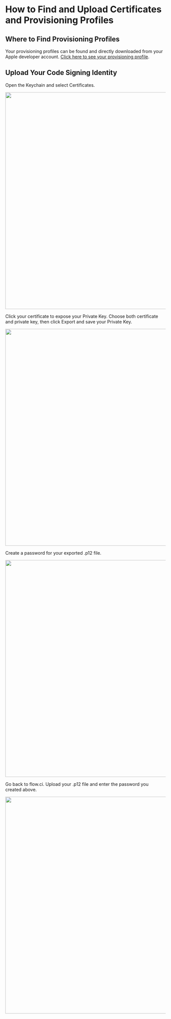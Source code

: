 # How to Find and Upload Certificates and Provisioning Profiles

## Where to Find Provisioning Profiles

Your provisioning profiles can be found and directly downloaded from your Apple developer account. [Click here to see your provisioning profile](https://developer.apple.com/account/ios/profile/profileList.action).


## Upload Your Code Signing Identity

Open the Keychain and select Certificates.

<img src="https://dn-shimo-image.qbox.me/wpME1XEV120bvt88/image.png!thumbnail" width=680>

Click your certificate to expose your Private Key. Choose both certificate and private key, then click Export and save your Private Key.

<img src="https://dn-shimo-image.qbox.me/Tu06O2H8Uu4alWhL/image.png!thumbnail" width=680>

Create a password for your exported .p12 file.

<img src="https://dn-shimo-image.qbox.me/GUKq1hpuUwYKt8RU/image.png!thumbnail" width=680>

Go back to flow.ci. Upload your .p12 file and enter the password you created above. 

<img src="https://dn-shimo-image.qbox.me/RT0gCCiBhGIMXr1k/image.png!thumbnail" width=680>

